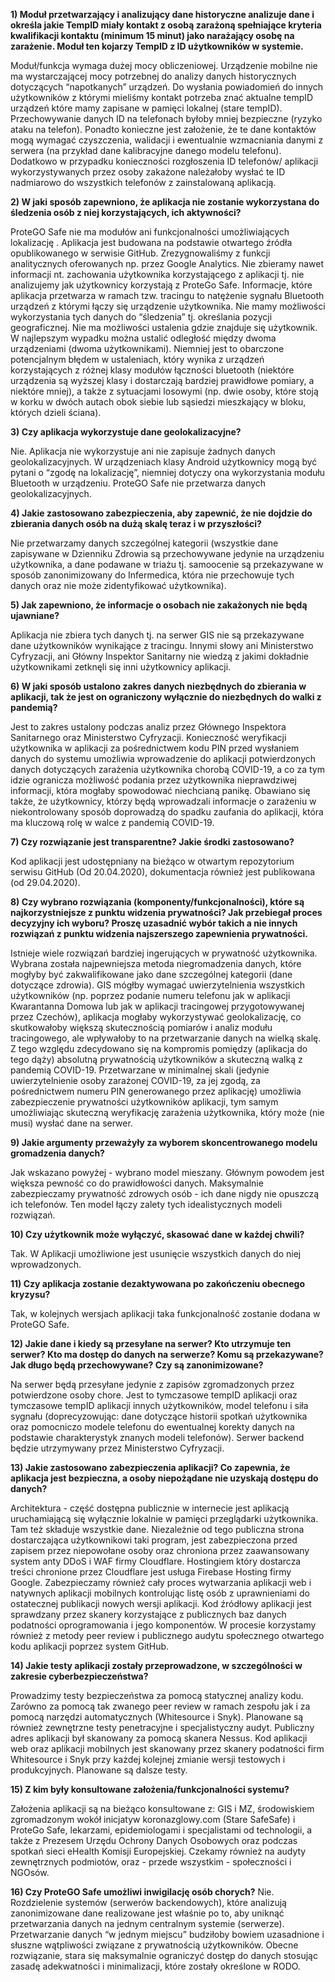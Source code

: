 **1) Moduł przetwarzający i analizujący dane historyczne analizuje dane i określa jakie TempID miały kontakt z osobą zarażoną spełniające kryteria kwalifikacji kontaktu (minimum 15 minut) jako narażający osobę na zarażenie. Moduł ten kojarzy TempID z ID użytkowników w systemie.**

Moduł/funkcja wymaga dużej mocy obliczeniowej. Urządzenie mobilne nie ma wystarczającej mocy potrzebnej do analizy danych historycznych dotyczących “napotkanych” urządzeń. Do wysłania powiadomień do innych użytkowników z którymi mieliśmy kontakt potrzeba znać aktualne tempID urządzeń które mamy zapisane w pamięci lokalnej (stare tempID).
Przechowywanie danych ID na telefonach byłoby mniej bezpieczne (ryzyko ataku na telefon). Ponadto konieczne jest założenie, że te dane kontaktów mogą wymagać czyszczenia, walidacji i ewentualnie wzmacniania danymi z serwera (na przykład dane kalibracyjne danego modelu telefonu). Dodatkowo w przypadku konieczności rozgłoszenia ID telefonów/ aplikacji wykorzystywanych przez osoby zakażone należałoby wysłać te ID nadmiarowo do wszystkich telefonów z zainstalowaną aplikacją.


**2) W jaki sposób zapewniono, że aplikacja nie zostanie wykorzystana do śledzenia osób z niej korzystających, ich aktywności?**

ProteGO Safe nie ma modułów ani funkcjonalności umożliwiających lokalizację . Aplikacja jest budowana na podstawie otwartego źródła opublikowanego w serwisie GitHub. Zrezygnowaliśmy z funkcji analitycznych oferowanych np. przez Google Analytics. Nie zbieramy nawet informacji nt. zachowania użytkownika korzystającego z aplikacji tj. nie analizujemy jak użytkownicy korzystają z ProteGo Safe. Informacje, które aplikacja przetwarza w ramach tzw. tracingu to natężenie sygnału Bluetooth urządzeń z którymi łączy się urządzenie użytkownika. Nie mamy możliwości wykorzystania tych danych do “śledzenia” tj. określania pozycji geograficznej. Nie ma możliwości ustalenia gdzie znajduje się użytkownik. W najlepszym wypadku można ustalić odległość między dwoma urządzeniami (dwoma użytkownikami). Niemniej jest to obarczone potencjalnym błędem w ustaleniach, który wynika z urządzeń korzystających z różnej klasy modułów łączności bluetooth (niektóre urządzenia są wyższej klasy i dostarczają bardziej prawidłowe pomiary, a niektóre mniej), a także z sytuacjami losowymi (np. dwie osoby, które stoją w korku w dwóch autach obok siebie lub sąsiedzi mieszkający w bloku, których dzieli ściana).


**3) Czy aplikacja wykorzystuje dane geolokalizacyjne?** 

Nie. Aplikacja nie wykorzystuje ani nie zapisuje żadnych danych geolokalizacyjnych. W urządzeniach klasy Android użytkownicy mogą być pytani o “zgodę na lokalizację”, niemniej dotyczy ona wykorzystania modułu Bluetooth w urządzeniu. ProteGO Safe nie przetwarza danych geolokalizacyjnych. 


**4) Jakie zastosowano zabezpieczenia, aby zapewnić, że nie dojdzie do zbierania danych osób na dużą skalę teraz i w przyszłości?** 

Nie przetwarzamy danych szczególnej kategorii (wszystkie dane zapisywane w Dzienniku Zdrowia są przechowywane jedynie na urządzeniu użytkownika, a dane podawane w triażu tj. samoocenie są przekazywane w sposób zanonimizowany do Infermedica, która nie przechowuje tych danych oraz nie może zidentyfikować użytkownika). 


**5) Jak zapewniono, że informacje o osobach nie zakażonych nie będą ujawniane?**

Aplikacja nie zbiera tych danych tj. na serwer GIS nie są przekazywane dane użytkowników wynikające z tracingu. Innymi słowy ani Ministerstwo Cyfryzacji, ani Główny Inspektor Sanitarny nie  wiedzą z jakimi dokładnie użytkownikami zetknęli się inni użytkownicy aplikacji.


**6) W jaki sposób ustalono zakres danych niezbędnych do zbierania w aplikacji, tak że jest on ograniczony wyłącznie do niezbędnych do walki z pandemią?**

Jest to zakres ustalony podczas analiz przez Głównego Inspektora Sanitarnego oraz Ministerstwo Cyfryzacji. Konieczność weryfikacji użytkownika w aplikacji za pośrednictwem kodu PIN przed wysłaniem danych do systemu umożliwia wprowadzenie do aplikacji potwierdzonych danych dotyczących zarażenia użytkownika chorobą COVID-19, a co za tym idzie ogranicza możliwość podania przez użytkownika nieprawdziwej informacji, która mogłaby spowodować niechcianą panikę. Obawiano się także, że użytkownicy, którzy będą wprowadzali informacje o zarażeniu w niekontrolowany sposób doprowadzą do spadku zaufania do aplikacji, która ma kluczową rolę w walce z pandemią COVID-19.


**7) Czy rozwiązanie jest transparentne? Jakie środki zastosowano?**

Kod aplikacji jest udostępniany na bieżąco w otwartym repozytorium serwisu GitHub (Od 20.04.2020), dokumentacja również jest publikowana (od 29.04.2020).


**8) Czy wybrano rozwiązania (komponenty/funkcjonalności), które są najkorzystniejsze z punktu widzenia prywatności? Jak przebiegał proces decyzyjny ich wyboru? Proszę uzasadnić wybór takich a nie innych rozwiązań z punktu widzenia najszerszego zapewnienia prywatności.**

Istnieje wiele rozwiązań bardziej ingerujących w prywatność użytkownika. Wybrana została najpewniejsza metoda niegromadzenia danych, które mogłyby być zakwalifikowane jako dane szczególnej kategorii (dane dotyczące zdrowia). GIS mógłby wymagać uwierzytelnienia wszystkich użytkowników (np. poprzez podanie numeru telefonu jak w aplikacji Kwarantanna Domowa lub jak w aplikacji tracingowej przygotowywanej przez Czechów), aplikacja mogłaby wykorzystywać geolokalizację, co skutkowałoby większą skutecznością pomiarów i analiz modułu tracingowego, ale wpływałoby to na przetwarzanie danych na wielką skalę. Z tego względu zdecydowano się na kompromis pomiędzy (aplikacja do tego dąży) absolutną prywatnością użytkowników a skuteczną walką z pandemią COVID-19. Przetwarzane w minimalnej skali (jedynie uwierzytelnienie osoby zarażonej COVID-19, za jej zgodą, za pośrednictwem numeru PIN generowanego przez aplikację) umożliwia zabezpieczenie prywatności użytkowników aplikacji, tym samym umożliwiając skuteczną weryfikację zarażenia użytkownika, który może (nie musi) wysłać dane na serwer.


**9) Jakie argumenty przeważyły za wyborem skoncentrowanego modelu gromadzenia danych?**

Jak wskazano powyżej - wybrano model mieszany. Głównym powodem jest większa pewność co do prawidłowości danych. Maksymalnie zabezpieczamy prywatność zdrowych osób - ich dane nigdy nie opuszczą ich telefonów. Ten model łączy zalety tych idealistycznych modeli rozwiązań. 


**10) Czy użytkownik może wyłączyć, skasować dane w każdej chwili?**

Tak. W Aplikacji umożliwione jest usunięcie wszystkich danych do niej wprowadzonych.


**11) Czy aplikacja zostanie dezaktywowana po zakończeniu obecnego kryzysu?**

Tak, w kolejnych wersjach aplikacji taka funkcjonalność zostanie dodana w ProteGO Safe. 


**12) Jakie dane i kiedy są przesyłane na serwer? Kto utrzymuje ten serwer? Kto ma dostęp do danych na serwerze? Komu są przekazywane? Jak długo będą przechowywane? Czy są zanonimizowane?**

Na serwer będą przesyłane jedynie z zapisów zgromadzonych przez potwierdzone osoby chore. Jest to tymczasowe tempID aplikacji oraz tymczasowe tempID aplikacji innych użytkowników, model telefonu i siła sygnału (doprecyzowując: dane dotyczące historii spotkań użytkownika oraz pomocniczo modele telefonu do ewentualnej korekty danych na podstawie charakterystyk znanych modeli telefonów). Serwer backend będzie utrzymywany przez Ministerstwo Cyfryzacji.

**13) Jakie zastosowano zabezpieczenia aplikacji? Co zapewnia, że aplikacja jest bezpieczna, a osoby niepożądane nie uzyskają dostępu do danych?**

Architektura - część dostępna publicznie w internecie jest aplikacją uruchamiającą się wyłącznie lokalnie w pamięci przeglądarki użytkownika. Tam też składuje wszystkie dane. Niezależnie od tego publiczna strona dostarczająca użytkownikowi taki program, jest zabezpieczona przed zapisem przez niepowołane osoby oraz chroniona przez zaawansowany system anty DDoS i WAF firmy Cloudflare. Hostingiem który dostarcza treści chronione przez Cloudflare jest usługa Firebase Hosting firmy Google. Zabezpieczamy również cały proces wytwarzania aplikacji web i natywnych aplikacji mobilnych kontrolując listę osób z uprawnieniami do ostatecznej publikacji nowych wersji aplikacji. Kod źródłowy aplikacji jest sprawdzany przez skanery korzystające z publicznych baz danych podatności oprogramowania i jego komponentów. W procesie korzystamy również z metody peer review i publicznego audytu społecznego otwartego kodu aplikacji poprzez system GitHub.

**14) Jakie testy aplikacji zostały przeprowadzone, w szczególności w zakresie cyberbezpieczeństwa?**

Prowadzimy testy bezpieczeństwa za pomocą statycznej analizy kodu. Zarówno za pomocą tak zwanego peer review w ramach zespołu jak i za pomocą narzędzi automatycznych (Whitesource i Snyk). Planowane są również zewnętrzne testy penetracyjne i specjalistyczny audyt. Publiczny adres aplikacji był skanowany za pomocą skanera Nessus. Kod aplikacji web oraz aplikacji mobilnych jest skanowany przez skanery podatności firm Whitesource i Snyk przy każdej kolejnej zmianie wersji testowych i produkcyjnych. Planowane są dalsze testy.


**15) Z kim były konsultowane założenia/funkcjonalności systemu?**

Założenia aplikacji są na bieżąco konsultowane z: GIS i MZ, środowiskiem zgromadzonym wokół inicjatyw koronazglowy.com (Stare SafeSafe) i ProteGo Safe, lekarzami, epidemiologami i specjalistami od technologii, a także z Prezesem Urzędu Ochrony Danych Osobowych oraz podczas spotkań sieci eHealth Komisji Europejskiej. Czekamy również na audyty zewnętrznych podmiotów, oraz - przede wszystkim - społeczności i NGOsów. 

**16) Czy ProteGO Safe umożliwi inwigilację osób chorych?**
Nie. Rozdzielenie systemów (serwerów backendowych), które analizują zanonimizowane dane realizowane jest właśnie po to, aby uniknąć przetwarzania danych na jednym centralnym systemie (serwerze). Przetwarzanie danych “w jednym miejscu” budziłoby bowiem uzasadnione i słuszne wątpliwości związane z prywatnością użytkowników. Obecne rozwiązanie, stara się maksymalnie ograniczyć dostęp do danych stosując zasadę adekwatności i minimalizacji, które zostały określone w RODO.
